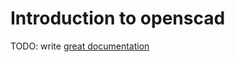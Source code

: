 # Introduction to openscad

TODO: write [great documentation](http://jacobian.org/writing/what-to-write/)
